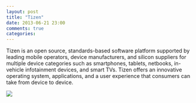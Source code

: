 ```yaml
---
layout: post
title: "Tizen"
date: 2013-06-21 23:00
comments: true
categories: 
---
```


<html>
<body>
<p>Tizen is an open source, standards-based software platform supported by leading mobile operators, device manufacturers, and silicon suppliers for multiple device categories such as smartphones, tablets, netbooks, in-vehicle infotainment devices, and smart TVs. Tizen offers an innovative operating system, applications, and a user experience that consumers can take from device to device.</p>

<img src="http://3.bp.blogspot.com/-rsNDkG2Pi44/UOZK2uH_vPI/AAAAAAAACeg/8CA6DaeMZ5E/s1600/samsung-tizen-100019666-large.jpg">

</body>
</html>
